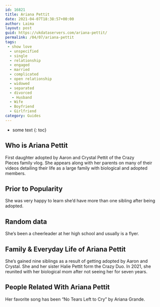 ```yaml
---
id: 16821
title: Ariana Pettit
date: 2021-04-07T18:38:57+00:00
author: Laima
layout: post
guid: https://ukdataservers.com/ariana-pettit/
permalink: /04/07/ariana-pettit
tags:
 - show love
  - unspecified
  - single
  - relationship
  - engaged
  - married
  - complicated
  - open relationship
  - widowed
  - separated
  - divorced
   - Husband
  - Wife
  - Boyfriend
  - Girlfriend
category: Guides
---
```


* some text
{: toc}


## Who is Ariana Pettit
                  
                  
                  
First daughter adopted by Aaron and Crystal Pettit of the Crazy Pieces family vlog. She appears along with her parents on many of their videos detailing their life as a large family with biological and adopted members.  
                  
              
            
              
            
                
                
                
## Prior to Popularity
                  
                  
                  
She was very happy to learn she&#8217;d have more than one sibling after being adopted. 
                  
              
            
              
            
                
                
                
## Random data
                  
                  
                  
She&#8217;s been a cheerleader at her high school and usually is a flyer. 
                  
              
            
              
            
                
                
                
## Family & Everyday Life of Ariana Pettit
                  
                  
                  
She&#8217;s gained nine siblings as a result of getting adopted by Aaron and Crystal. She and her sister Halie Pettit form the Crazy Duo. In 2021, she reunited with her biological mom after not seeing her for seven years.
                  
              
            
              
            
                
                
                
## People Related With Ariana Pettit
                  
                  
                  
Her favorite song has been &#8220;No Tears Left to Cry&#8221; by Ariana Grande.
                  
              
            
              
            
                
              
            
              
              
            
            
              
            
          
          
          